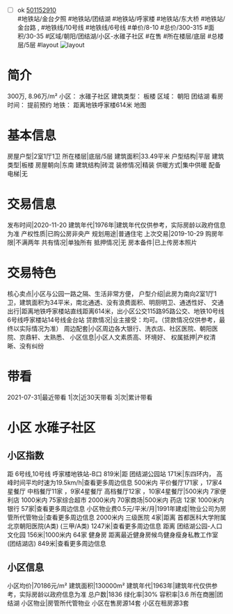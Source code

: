 - [ ] ok [501152910](https://bj.5i5j.com/ershoufang/501152910.html)  
 #地铁站/金台夕照 #地铁站/团结湖 #地铁站/呼家楼 #地铁站/东大桥 #地铁站/金台路 ,  #地铁线/10号线 #地铁线/6号线
#单价/8-10 #总价/300-315 #面积/30-35   #区域/朝阳/团结湖/小区-水碓子社区 #在售 #所在楼层/底层 #总楼层/5层 #layout 
![layout](http://image2a.5i5j.com/bdir/layout/f835a50003ae4e3fb8a027079779af75.JPG_P5.jpg) 
# 简介 
 300万,  8.96万/m² 
小区： 水碓子社区
建筑类型： 板楼
区域： 朝阳 团结湖
看房时间： 提前预约
地铁： 距离地铁呼家楼614米 地图
# 基本信息 
 房屋户型|2室1厅1卫
所在楼层|底层/5层
建筑面积|33.49平米
户型结构|平层
建筑类型|板楼
房屋朝向|东南
建筑结构|砖混
装修情况|精装
供暖方式|集中供暖
配备电梯|无
# 交易信息 
 发布时间|2020-11-20
建筑年代|1976年|建筑年代仅供参考，实际房龄以政府信息为准
产权性质|已购公房非央产
规划用途|普通住宅
上次交易|2019-10-29
购房年限|不满两年
共有情况|单独所有
抵押情况|无
房本备件|已上传房本照片
# 交易特色 
 核心卖点|小区与公园一路之隔、生活非常方便，
户型介绍|此房为南向2室1厅1卫，建筑面积为34平米，南北通透、没有浪费面积、明厨明卫、通透性好、
交通出行|距离地铁呼家楼站直线距离614米，出小区公交115路95路公交、地铁10号线6号线呼家楼站14号线金台站
贷款情况|业主接受：均可。（贷款情况仅供参考，最终以实际情况为准）
周边配套|小区周边各大银行、洗衣店、社区医院、朝阳医院、京鼎轩、太熟悉、
小区信息|小区人文素质高、环境好、
权属抵押|产权清晰、没有纠纷
# 带看 
 2021-07-31|最近带看	 1|次|近30天带看	 3|次|累计带看
# 小区 水碓子社区
## 小区指数 
 距 6号线,10号线 呼家楼地铁站-B口 819米|距 团结湖公园站 171米|东四环内， 高峰时间平均时速为19.5km/h|查看更多周边信息
500米内 平价餐厅171家 ，17家4星餐厅
中档餐厅11家 ，9家4星餐厅
高档餐厅12家 ，10家4星餐厅|500米内 7家便利店
1000米内 75家综合超市
2000米内 70家商场|500米内 药店 12家
1000米内 银行 57家|查看更多周边信息
小区物业费0.5元/平米/月|1991年建成|物业公司为房管所代管物业|查看更多周边信息
2000米内 三级医院 4家|距离 首都医科大学附属北京朝阳医院(A类) (三甲/A类) 1247米|查看更多周边信息
距离 团结湖公园-人口文化园 156米|1000米内 64家 健身房
距离最近健身房候鸟健身瘦身私教工作室(团结湖店) 849米|查看更多周边信息
## 小区信息 
 小区均价|70186元/m²
建筑面积|130000m²
建筑年代|1963年|建筑年代仅供参考，实际房龄以政府信息为准
总户数|1836
绿化率|30%
容积率|3.6
所在商圈|团结湖
小区物业|房管所代管物业
小区在售房源14套
小区在租房源3套
